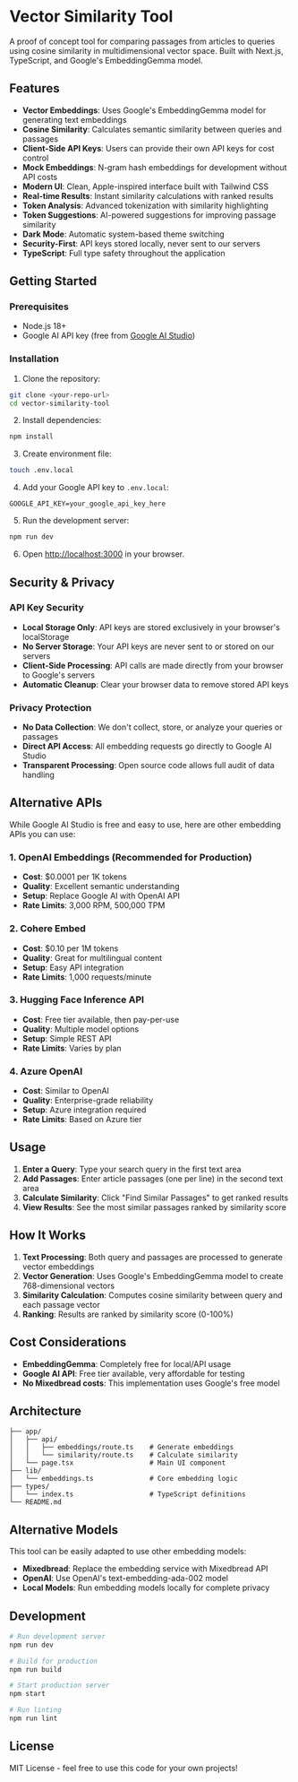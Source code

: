 # Vector Similarity Tool

A proof of concept tool for comparing passages from articles to queries using cosine similarity in multidimensional vector space. Built with Next.js, TypeScript, and Google's EmbeddingGemma model.

## Features

- **Vector Embeddings**: Uses Google's EmbeddingGemma model for generating text embeddings
- **Cosine Similarity**: Calculates semantic similarity between queries and passages
- **Client-Side API Keys**: Users can provide their own API keys for cost control
- **Mock Embeddings**: N-gram hash embeddings for development without API costs
- **Modern UI**: Clean, Apple-inspired interface built with Tailwind CSS
- **Real-time Results**: Instant similarity calculations with ranked results
- **Token Analysis**: Advanced tokenization with similarity highlighting
- **Token Suggestions**: AI-powered suggestions for improving passage similarity
- **Dark Mode**: Automatic system-based theme switching
- **Security-First**: API keys stored locally, never sent to our servers
- **TypeScript**: Full type safety throughout the application

## Getting Started

### Prerequisites

- Node.js 18+ 
- Google AI API key (free from [Google AI Studio](https://aistudio.google.com/app/apikey))

### Installation

1. Clone the repository:
```bash
git clone <your-repo-url>
cd vector-similarity-tool
```

2. Install dependencies:
```bash
npm install
```

3. Create environment file:
```bash
touch .env.local
```

4. Add your Google API key to `.env.local`:
```
GOOGLE_API_KEY=your_google_api_key_here
```

5. Run the development server:
```bash
npm run dev
```

6. Open [http://localhost:3000](http://localhost:3000) in your browser.

## Security & Privacy

### API Key Security
- **Local Storage Only**: API keys are stored exclusively in your browser's localStorage
- **No Server Storage**: Your API keys are never sent to or stored on our servers
- **Client-Side Processing**: API calls are made directly from your browser to Google's servers
- **Automatic Cleanup**: Clear your browser data to remove stored API keys

### Privacy Protection
- **No Data Collection**: We don't collect, store, or analyze your queries or passages
- **Direct API Access**: All embedding requests go directly to Google AI Studio
- **Transparent Processing**: Open source code allows full audit of data handling

## Alternative APIs

While Google AI Studio is free and easy to use, here are other embedding APIs you can use:

### 1. **OpenAI Embeddings** (Recommended for Production)
- **Cost**: $0.0001 per 1K tokens
- **Quality**: Excellent semantic understanding
- **Setup**: Replace Google AI with OpenAI API
- **Rate Limits**: 3,000 RPM, 500,000 TPM

### 2. **Cohere Embed** 
- **Cost**: $0.10 per 1M tokens
- **Quality**: Great for multilingual content
- **Setup**: Easy API integration
- **Rate Limits**: 1,000 requests/minute

### 3. **Hugging Face Inference API**
- **Cost**: Free tier available, then pay-per-use
- **Quality**: Multiple model options
- **Setup**: Simple REST API
- **Rate Limits**: Varies by plan

### 4. **Azure OpenAI**
- **Cost**: Similar to OpenAI
- **Quality**: Enterprise-grade reliability
- **Setup**: Azure integration required
- **Rate Limits**: Based on Azure tier

## Usage

1. **Enter a Query**: Type your search query in the first text area
2. **Add Passages**: Enter article passages (one per line) in the second text area
3. **Calculate Similarity**: Click "Find Similar Passages" to get ranked results
4. **View Results**: See the most similar passages ranked by similarity score

## How It Works

1. **Text Processing**: Both query and passages are processed to generate vector embeddings
2. **Vector Generation**: Uses Google's EmbeddingGemma model to create 768-dimensional vectors
3. **Similarity Calculation**: Computes cosine similarity between query and each passage vector
4. **Ranking**: Results are ranked by similarity score (0-100%)

## Cost Considerations

- **EmbeddingGemma**: Completely free for local/API usage
- **Google AI API**: Free tier available, very affordable for testing
- **No Mixedbread costs**: This implementation uses Google's free model

## Architecture

```
├── app/
│   ├── api/
│   │   ├── embeddings/route.ts    # Generate embeddings
│   │   └── similarity/route.ts    # Calculate similarity
│   └── page.tsx                   # Main UI component
├── lib/
│   └── embeddings.ts              # Core embedding logic
├── types/
│   └── index.ts                   # TypeScript definitions
└── README.md
```

## Alternative Models

This tool can be easily adapted to use other embedding models:

- **Mixedbread**: Replace the embedding service with Mixedbread API
- **OpenAI**: Use OpenAI's text-embedding-ada-002 model
- **Local Models**: Run embedding models locally for complete privacy

## Development

```bash
# Run development server
npm run dev

# Build for production
npm run build

# Start production server
npm start

# Run linting
npm run lint
```

## License

MIT License - feel free to use this code for your own projects!